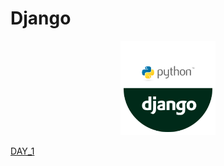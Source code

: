 # Django 

<p align="center"><img width="30%" src="./img/django-python-logo.png"/></p>


[DAY_1](./pdff/day1.md)

